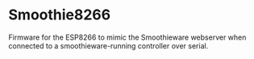 # Smoothie8266
Firmware for the ESP8266 to mimic the Smoothieware webserver when connected to a smoothieware-running controller over serial.
